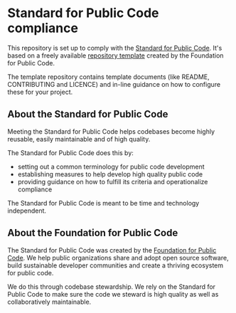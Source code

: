 # Standard for Public Code compliance

This repository is set up to comply with the [Standard for Public Code](https://standard.publiccode.net/). It's based on a freely available [repository template](https://github.com/publiccodenet/repositorytemplate) created by the Foundation for Public Code.

The template repository contains template documents (like README, CONTRIBUTING and LICENCE) and in-line guidance on how to configure these for your project.

## About the Standard for Public Code

Meeting the Standard for Public Code helps codebases become highly reusable, easily maintainable and of high quality.

The Standard for Public Code does this by:

* setting out a common terminology for public code development
* establishing measures to help develop high quality public code
* providing guidance on how to fulfill its criteria and operationalize compliance

The Standard for Public Code is meant to be time and technology independent.

## About the Foundation for Public Code

The Standard for Public Code was created by the [Foundation for Public Code](https://publiccode.net/). We help public organizations share and adopt open source software, build sustainable developer communities and create a thriving ecosystem for public code. 

We do this through codebase stewardship. We rely on the Standard for Public Code to make sure the code we steward is high quality as well as collaboratively maintainable.

